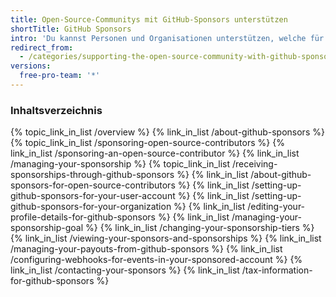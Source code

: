 ```yaml
---
title: Open-Source-Communitys mit GitHub-Sponsors unterstützen
shortTitle: GitHub Sponsors
intro: 'Du kannst Personen und Organisationen unterstützen, welche für Dich wichtige Open-Source-Projekte entwerfen, entwickeln und unterstützen, indem Du sie über {% data variables.product.prodname_dotcom %} entschädigst.'
redirect_from:
  - /categories/supporting-the-open-source-community-with-github-sponsors
versions:
  free-pro-team: '*'
---
```



### Inhaltsverzeichnis

{% topic_link_in_list /overview %}
    {% link_in_list /about-github-sponsors %}
{% topic_link_in_list /sponsoring-open-source-contributors %}
    {% link_in_list /sponsoring-an-open-source-contributor %}
    {% link_in_list /managing-your-sponsorship %}
{% topic_link_in_list /receiving-sponsorships-through-github-sponsors %}
    {% link_in_list /about-github-sponsors-for-open-source-contributors %}
    {% link_in_list /setting-up-github-sponsors-for-your-user-account %}
    {% link_in_list /setting-up-github-sponsors-for-your-organization %}
    {% link_in_list /editing-your-profile-details-for-github-sponsors %}
    {% link_in_list /managing-your-sponsorship-goal %}
    {% link_in_list /changing-your-sponsorship-tiers %}
    {% link_in_list /viewing-your-sponsors-and-sponsorships %}
    {% link_in_list /managing-your-payouts-from-github-sponsors %}
    {% link_in_list /configuring-webhooks-for-events-in-your-sponsored-account %}
    {% link_in_list /contacting-your-sponsors %}
    {% link_in_list /tax-information-for-github-sponsors %}
